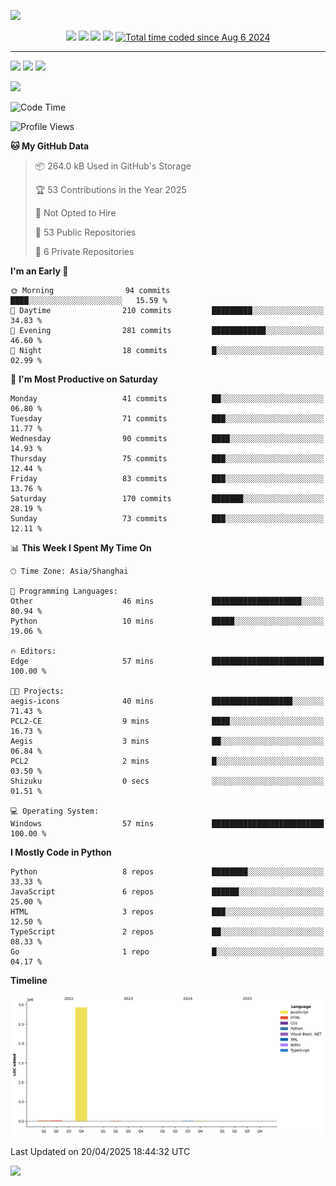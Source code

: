 ![](https://api.xecades.xyz/api?email=worldhim%40hotmail.com&github=WorldHim&bilibili=WorldHim&codeforces=WorldHim&luogu=WorldHim&img=2)

<!-- Badges -->
<div align="center">
<a herf="https://github.com/WorldHim"><img src="https://img.shields.io/badge/dynamic/json?url=https%3A%2F%2Fapi.swo.moe%2Fstats%2Fgithub%2FWorldHim&query=count&color=181717&label=GitHub&labelColor=282c34&logo=github&suffix=+follows&cacheSeconds=3600" /></a>
<a herf="https://space.bilibili.com/565437509"><img src="https://img.shields.io/badge/dynamic/json?url=https%3A%2F%2Fapi.swo.moe%2Fstats%2Fbilibili%2F565437509&query=count&color=282c34&label=%E5%93%94%E5%93%A9%E5%93%94%E5%93%A9&labelColor=FE7398&logo=data%3Aimage%2Fpng%3Bbase64%2CiVBORw0KGgoAAAANSUhEUgAAAGAAAABgCAYAAADimHc4AAAD7ElEQVR4nO2dW9WrMBCFK6ESkFAJSKiESqgEHCABCZWAhEpAAhL2ecik5dDc%2FpXLBDLfWnlqy0xmJ5BMQnq5CIIgCIIgCIIgCIIgCEIBAHQAemYfrgCunD6wAKAHsEKxALgx+bCQD8%2FS9tmgVqeDr1lLigDgZvDhXso+K9TyTBQRwRJ8AHjntl0Flh5QRAQK%2FmKxPeayWx2OXpBNBKiHvi34b7T2MC4pAvW6twR%2FRwkRKPizBN8CgEcuESj4Lwm+BwBjahEk+H8EwJRKhOaCDzW8e1JLfkUUH1NgmR3XmHffHR1l+72BSs8d7w8U+JDAnZERQMcV+CtUi7dNqFqibB4J7vtrq7xKCuAasbTMXCL4T+5aVk6+2xHUrWdhruAR6HIJcOeu2UHI8zyAe2ytWfEdWz9PVvQ8YAmIQ5dDAB9LFsMVAv8oMO2zAGrC5WNIarRiAuKR9jYEd9pY08aa6uUzIHGRdkgKd8pY0yc1WjEBAqypDYoAG0QAZkQAZkQAZkQAZk4vANQenjsSzS3I%2FwcSbXU5jQBUkRtdf4Rar90v8kSv3+I3ffCCSpk8I%2Fw+lgDkdI%2Fv2rEp2CaiWm1AsDQLlDAD+dlFXLMeAaCSeLZdaSFE5VUQNot38cKuEeBgAsSuG0flVZBmEanbXfNQAsS0fgBYIn2fIu3%2FBBMHEyBmDXlFfA8IzeHb+Ems4WAChKykrVA9ZfsQTL57jXzRg4A5wC%2FA8N4ADiZAZwm2XjW75Qh2KOTfA0p4kygPw28OJcCVgn3nDnYo2EwEYRgGH0qAMyICMCMCMCMCMCMCMCMCMCMCfP3qwHDOQ4AAUekTk8FaBRihJnZdYbvtCGC7LvmkM63GjVDINPFrQgCq5ETXfmMzI90FXzPvfqt7x4rEu%2FZaEcCUxFvgz2zO+BUn6UkoaEEAsptiMSX5e8FoRYCN7cVgb4Vq7U%2FH50Pq4JNP7Qiw8UFnJwcK+tXy+Wj6PLEvPgHSHv5UgwA1IQIwwyFAyLJin9RoxYgAzAQIkPwNmf26busC+OIx5TDqo5nDT+F%2FSS%2F9CYzwb+No49zNy2evkYv0LywGGAXUvp6eSneycqOic0w20k7CNgKE7jJunSGLACTCxF27ylmQc98T5MQUH49swd+I0HPXslLKnT0N+wnkrTKi9JZL%2FL9i1SorMmdeQ4TQQ7OFMxIMzGD45w8nUL1im7efENZLJpgPSw0pfz0cdt4U3230Td%2FTvx2R6d2FrHhEWLkq5PELOMsRPHCPnAZGv1xJteL7jbJiaW3sB2nDvPC%2FosSYvjRQz4cJ6n7KO3rYQL7M+L6nVtfDVRAEQRAEQRAEQRAEIZ5%2FSAXmdfXaoQsAAAAASUVORK5CYII%3D&suffix=+%E5%85%B3%E6%B3%A8&cacheSeconds=3600" /></a>
<a herf="https://steamcommunity.com/profiles/76561199193599352"><img src="https://img.shields.io/badge/dynamic/json?url=https%3A%2F%2Fapi.swo.moe%2Fstats%2Fsteamfriends%2F76561199193599352&query=count&color=0b1a37&label=Steam&labelColor=134375&logo=steam&suffix=+friends&cacheSeconds=3600" /></a>
<a herf="https://badges.toozhao.com/stats/01GF5PT6V9X8C5NXK7PWNF2QH3"><img src="https://badges.toozhao.com/badges/01GF5PT6V9X8C5NXK7PWNF2QH3/green.svg" /></a>
<a href="https://wakatime.com/@WorldHim"><img src="https://wakatime.com/badge/user/f9fa7d0e-335d-4011-b287-4084369d12a0.svg" alt="Total time coded since Aug 6 2024" /></a>
</div>

--------
[![](https://gh.worldhim.eu.org/api?username=WorldHim&show_icons=true&locale=cn)](https://github.com/WorldHim)
[![](https://gh.worldhim.eu.org/api/top-langs/?username=WorldHim&locale=cn&layout=donut)](https://github.com/WorldHim)
[![](https://gh.worldhim.eu.org/api/wakatime?username=WorldHim&range=last_7_days&locale=cn&layout=compact)](https://wakatime.com/@WorldHim)

[![](https://fastly.jsdelivr.net/gh/WorldHim/worldhim@output/github-snake.svg)](https://github.com/WorldHim)

<!--START_SECTION:waka-->
![Code Time](http://img.shields.io/badge/Code%20Time-263%20hrs%2034%20mins-blue)

![Profile Views](http://img.shields.io/badge/Profile%20Views-0-blue)

**🐱 My GitHub Data** 

> 📦 264.0 kB Used in GitHub's Storage 
 > 
> 🏆 53 Contributions in the Year 2025
 > 
> 🚫 Not Opted to Hire
 > 
> 📜 53 Public Repositories 
 > 
> 🔑 6 Private Repositories 
 > 
**I'm an Early 🐤** 

```text
🌞 Morning                94 commits          ████░░░░░░░░░░░░░░░░░░░░░   15.59 % 
🌆 Daytime                210 commits         █████████░░░░░░░░░░░░░░░░   34.83 % 
🌃 Evening                281 commits         ████████████░░░░░░░░░░░░░   46.60 % 
🌙 Night                  18 commits          █░░░░░░░░░░░░░░░░░░░░░░░░   02.99 % 
```
📅 **I'm Most Productive on Saturday** 

```text
Monday                   41 commits          ██░░░░░░░░░░░░░░░░░░░░░░░   06.80 % 
Tuesday                  71 commits          ███░░░░░░░░░░░░░░░░░░░░░░   11.77 % 
Wednesday                90 commits          ████░░░░░░░░░░░░░░░░░░░░░   14.93 % 
Thursday                 75 commits          ███░░░░░░░░░░░░░░░░░░░░░░   12.44 % 
Friday                   83 commits          ███░░░░░░░░░░░░░░░░░░░░░░   13.76 % 
Saturday                 170 commits         ███████░░░░░░░░░░░░░░░░░░   28.19 % 
Sunday                   73 commits          ███░░░░░░░░░░░░░░░░░░░░░░   12.11 % 
```


📊 **This Week I Spent My Time On** 

```text
🕑︎ Time Zone: Asia/Shanghai

💬 Programming Languages: 
Other                    46 mins             ████████████████████░░░░░   80.94 % 
Python                   10 mins             █████░░░░░░░░░░░░░░░░░░░░   19.06 % 

🔥 Editors: 
Edge                     57 mins             █████████████████████████   100.00 % 

🐱‍💻 Projects: 
aegis-icons              40 mins             ██████████████████░░░░░░░   71.43 % 
PCL2-CE                  9 mins              ████░░░░░░░░░░░░░░░░░░░░░   16.73 % 
Aegis                    3 mins              ██░░░░░░░░░░░░░░░░░░░░░░░   06.84 % 
PCL2                     2 mins              █░░░░░░░░░░░░░░░░░░░░░░░░   03.50 % 
Shizuku                  0 secs              ░░░░░░░░░░░░░░░░░░░░░░░░░   01.51 % 

💻 Operating System: 
Windows                  57 mins             █████████████████████████   100.00 % 
```

**I Mostly Code in Python** 

```text
Python                   8 repos             ████████░░░░░░░░░░░░░░░░░   33.33 % 
JavaScript               6 repos             ██████░░░░░░░░░░░░░░░░░░░   25.00 % 
HTML                     3 repos             ███░░░░░░░░░░░░░░░░░░░░░░   12.50 % 
TypeScript               2 repos             ██░░░░░░░░░░░░░░░░░░░░░░░   08.33 % 
Go                       1 repo              █░░░░░░░░░░░░░░░░░░░░░░░░   04.17 % 
```



**Timeline**

![Lines of Code chart](https://raw.githubusercontent.com/WorldHim/WorldHim/main/assets/bar_graph.png)


 Last Updated on 20/04/2025 18:44:32 UTC
<!--END_SECTION:waka-->

[![](https://fastly.jsdelivr.net/gh/WorldHim/worldhim@main/assets/bottom.svg)](https://github.com/WorldHim)
